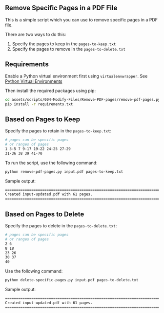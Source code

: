 ## Remove Specific Pages in a PDF File

This is a simple script which you can use to remove specific pages in a PDF file.

There are two ways to do this:

1. Specify the pages to keep in the `pages-to-keep.txt`
2. Specify the pages to remove in the `pages-to-delete.txt`

## Requirements

Enable a Python virtual environment first using `virtualenvwrapper`. 
See [Python Virtual Environments](/docs/021-Software-Engineering/020-Python/002-Fundamentals/040-Python-Virtual-Environments.md#using-virtualenvwrapper)

Then install the required packages using pip:

```bash
cd assets/scripts/004-Modify-Files/Remove-PDF-pages/remove-pdf-pages.py
pip install -r requirements.txt 
```

## Based on Pages to Keep 

Specify the pages to retain in the `pages-to-keep.txt`:

```bash
# pages can be specific pages 
# or ranges of pages
1 3-5 7 9-17 19-22 24-25 27-29 
31-36 38 39 41-70 
```

To run the script, use the following command:

```bash
python remove-pdf-pages.py input.pdf pages-to-keep.txt
```

Sample output:

```bash
===========================================================================
Created input-updated.pdf with 61 pages.
===========================================================================
```

## Based on Pages to Delete

Specify the pages to delete in the `pages-to-delete.txt`:

```bash
# pages can be specific pages 
# or ranges of pages
2 6 
8 18
23 26 
30 37 
40
```

Use the following command:

```bash
python delete-specific-pages.py input.pdf pages-to-delete.txt
```

Sample output:

```bash
===========================================================================
Created input-updated.pdf with 61 pages.
===========================================================================
```